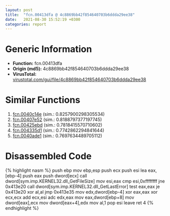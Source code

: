 ```yaml
---
layout: post
title:  "fcn.00413dfa @ 4c8869bb42f854640703b6ddda29ee38"
date:   2021-08-30 15:52:19 +0300
categories: report
---
```


# Generic Information
- **Function:** fcn.00413dfa
- **Origin (md5):** 4c8869bb42f854640703b6ddda29ee38
- **VirusTotal:** [virustotal.com/gui/file/4c8869bb42f854640703b6ddda29ee38][virustotal_ref]



# Similar Functions

1. [fcn.0040c14e][similar_1_ref] (sim.: 0.8257900298305534)
2. [fcn.00407e52][similar_2_ref] (sim.: 0.8188797377197745)
3. [fcn.00425ebd][similar_3_ref] (sim.: 0.7818415570710602)
4. [fcn.004335d1][similar_4_ref] (sim.: 0.7742862294841644)
5. [fcn.0040ade1][similar_5_ref] (sim.: 0.7697634489705112)


# Disassembled Code

{% highlight nasm %}
push ebp
mov ebp,esp
push ecx
push esi
lea eax,[ebp-4]
push eax
push dword[ecx]
call dword[sym.imp.KERNEL32.dll_GetFileSize]
mov esi,eax
cmp esi,0xffffffff
jne 0x413e20
call dword[sym.imp.KERNEL32.dll_GetLastError]
test eax,eax
je 0x413e20
xor al,al
jmp 0x413e35
mov edx,dword[ebp-4]
xor eax,eax
xor ecx,ecx
add ecx,esi
adc edx,eax
mov eax,dword[ebp+8]
mov dword[eax],ecx
mov dword[eax+4],edx
mov al,1
pop esi
leave 
ret 4
{% endhighlight %}


[similar_1_ref]: /report/fcn.0040c14e@1123b7aa5760238fe93045e585b8234c
[similar_2_ref]: /report/fcn.00407e52@623952564c193310b2e5c9b0fe299d07
[similar_3_ref]: /report/fcn.00425ebd@418e0921f3a9bd4f5bc0dcc59623b5a1
[similar_4_ref]: /report/fcn.004335d1@418e0921f3a9bd4f5bc0dcc59623b5a1
[similar_5_ref]: /report/fcn.0040ade1@912f1d013a0d6151bc7a7cef6da1b2a0
[virustotal_ref]: https://www.virustotal.com/gui/file/4c8869bb42f854640703b6ddda29ee38